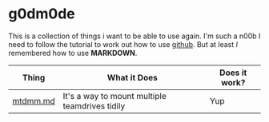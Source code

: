 # g0dm0de

This is a collection of things i want to be able to use again.
I'm such a n00b I need to follow the tutorial to work out how to use [github](https://github.com).
But at least *I* remembered how to use **MARKDOWN**.

|Thing|What it Does|Does it work?|
|------|---|-----|
|[mtdmm.md](mtdmm.md)|It's a way to mount multiple teamdrives tidily|Yup|
